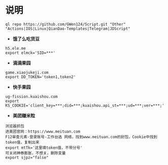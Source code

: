 # 说明
```
ql repo https://github.com/GWen124/Script.git "Other" "Actions|IOS|Linux|QianDao-Templates|Telegram|JDScript" 
```
- **饿了么吃货豆**
```
h5.ele.me
export elmck='SID=***'
```
- **滴滴果园**
```
game.xiaojukeji.com
export DD_TOKEN='token1,token2'
```
- **快手果园**
```
ug-fission.kuaishou.com
export KS_COOKIE='client_key=***;did=***;kuaishou.api_st=***;ud=***;ver=***;'
```
- **美团赚米粒**
```
浏览器抓包
进美团官网：https://www.meituan.com
F12审查元素-登录账号-工作台选 网络，找到www.meituan.com的封包，Cookie中找到token值，复制出来
export mtTk='这里填token值，不带分号'
可关闭神券膨胀，不想关，删除变量
export sjpz="false"
```
